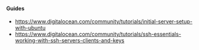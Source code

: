 #### Guides
- https://www.digitalocean.com/community/tutorials/initial-server-setup-with-ubuntu
- https://www.digitalocean.com/community/tutorials/ssh-essentials-working-with-ssh-servers-clients-and-keys